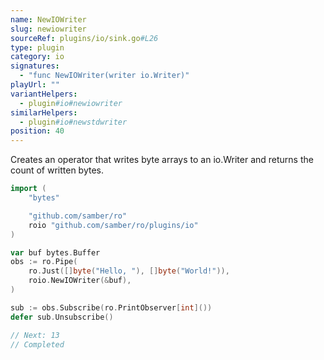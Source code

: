 ```yaml
---
name: NewIOWriter
slug: newiowriter
sourceRef: plugins/io/sink.go#L26
type: plugin
category: io
signatures:
  - "func NewIOWriter(writer io.Writer)"
playUrl: ""
variantHelpers:
  - plugin#io#newiowriter
similarHelpers:
  - plugin#io#newstdwriter
position: 40
---
```


Creates an operator that writes byte arrays to an io.Writer and returns the count of written bytes.

```go
import (
    "bytes"

    "github.com/samber/ro"
    roio "github.com/samber/ro/plugins/io"
)

var buf bytes.Buffer
obs := ro.Pipe(
    ro.Just([]byte("Hello, "), []byte("World!")),
    roio.NewIOWriter(&buf),
)

sub := obs.Subscribe(ro.PrintObserver[int]())
defer sub.Unsubscribe()

// Next: 13
// Completed
```